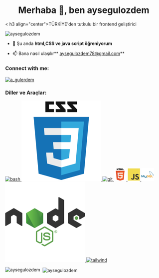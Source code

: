 <h1 align="center">Merhaba 👋, ben aysegulozdem</h1><
h3 align="center">TÜRKİYE'den tutkulu bir frontend geliştirici</h3>

<p align="left"> <img src="https://komarev.com/ghpvc/?username=aysegulozdem&label=Profile%20views&color=0e75b6&style=flat" alt="aysegulozdem" /> </p>

- 🌱 Şu anda **html,CSS ve java script öğreniyorum**

- 📫 Bana nasıl ulaşılır** aysegulozdem78@gmail.com**

<h3 align="left">Connect with me:</h3>
<p align="left">
<a href="https://instagram.com/a_gulerdem" target="blank"><img align="center" src="https://raw.githubusercontent.com/rahuldkjain/github-profile-readme-generator/master/src/images/icons/Social/instagram.svg" alt="a_gulerdem" height="30" width="40" /></a>
</p>

<h3 align="left">Diller ve Araçlar:</h3>
<p align="left"> <a href="https://www.gnu.org/software/bash/" target="_blank" rel="noreferrer"> <img src="https://www.vectorlogo.zone/logos/gnu_bash/gnu_bash-icon.svg" alt="bash" width="40" height="40"/> </a> <a href="https://www.w3schools.com/css/" target="_blank" rel="noreferrer"> <img src="https://raw.githubusercontent.com/devicons/devicon/master/icons/css3/css3-original-wordmark.svg" alt="css3" genişlik="40" yükseklik="40"/> </a> <a href="https://git-scm.com/" target="_blank" rel="noreferrer"> <img src="https://www.vectorlogo.zone/logos/git-scm/git-scm-icon.svg" alt="git" width="40" height="40"/> </a> <a href="https://www.w3.org/html/" target="_blank" rel="noreferrer"> <img src="https://raw.githubusercontent.com/devicons/devicon/master/icons/html5/html5-original-wordmark.svg" alt="html5" width="40" height="40"/> </a> <a href="https://developer.mozilla.org/en-US/docs/Web/JavaScript" target="_blank" rel="noreferrer"> <img src="https://raw.githubusercontent.com/devicons/devicon/master/icons/javascript/javascript-original.svg" alt="javascript" width="40" height="40"/> </a> <a href="https://www.mysql.com/" target="_blank" rel="noreferrer"> <img src="https://raw.githubusercontent.com/devicons/devicon/master/icons/mysql/mysql-original-wordmark.svg" alt="mysql" width="40" height="40"/> </a> <a href="https://nodejs.org" target="_blank" rel="noreferrer"> <img src="https://raw.githubusercontent.com/devicons/devicon/master/icons/nodejs/nodejs-original-wordmark.svg" alt="nodejs" genişlik="40" yükseklik="40"/> </a> <a href="https://tailwindcss.com/" target="_blank" rel="noreferrer"> <img src="https://www.vectorlogo.zone/logos/tailwindcss/tailwindcss-icon.svg" alt="tailwind" width="40" height="40"/> </a> </p>

<p><img align="left" src="https://github-readme-stats.vercel.app/api/top-langs?username=aysegulozdem&show_icons=true&locale=en&layout=compact" alt="aysegulozdem" /></p>

<p>&nbsp; <img align="center" src="https://github-readme-stats.vercel.app/api?username=aysegulozdem&show_icons=true&locale=en" alt="aysegulozdem" /></p>
